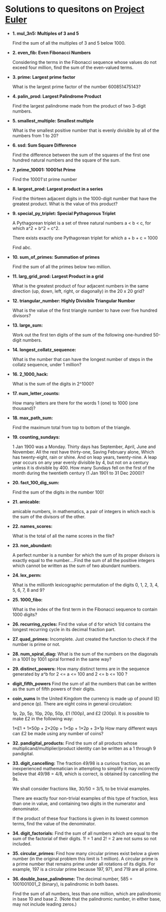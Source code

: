# Solutions to quesitons on [Project Euler](https://projecteuler.net/archives)
- **1. mul_3n5: Multiples of 3 and 5**

  Find the sum of all the multiples of 3 and 5 below 1000.

- **2. even_fib: Even Fibonacci Numbers**

  Considering the terms in the Fibonacci sequence whose values do not exceed four million, find the sum of the even-valued terms.

- **3. prime: Largest prime factor**

  What is the largest prime factor of the number 600851475143?

- **4. palin_prod: Largest Palindrome Product**

  Find the largest palindrome made from the product of two 3-digit numbers.
  
- **5. smallest_multiple: Smallest multiple**

  What is the smallest positive number that is evenly divisible by all of the numbers from 1 to 20?

- **6. ssd: Sum Square Difference**

  Find the difference between the sum of the squares of the first one hundred natural numbers and the square of the sum.

- **7. prime_10001: 10001st Prime**

  Find the 10001'st prime number

- **8. largest_prod: Largest product in a series**

  Find the thirteen adjacent digits in the 1000-digit number that have the greatest product. What is the value of this product?

- **9. special_py_triplet: Special Pythagorous Triplet**

  A Pythagorean triplet is a set of three natural numbers a < b < c, for which a^2 + b^2 = c^2.

  There exists exactly one Pythagorean triplet for which a + b + c = 1000

  Find a*b*c.

- **10. sum_of_primes: Summation of primes**

  Find the sum of all the primes below two million.

- **11. larg_grid_prod: Largest Product in a grid**

  What is the greatest product of four adjacent numbers in the same direction (up, down, left, right, or diagonally) in the 20 x 20 grid?

- **12. triangular_number: Highly Divisible Triangular Number**

  What is the value of the first triangle number to have over five hundred divisors?

- **13. large_sum:**

  Work out the first ten digits of the sum of the following one-hundred 50-digit numbers.

- **14. longest_collatz_sequence:**

  What is the number that can have the longest number of steps in the collatz sequence, under 1 million?

- **16. 2_1000_hack:**

  What is the sum of the digits in 2^1000?

- **17. num_letter_counts:**

  How many letters are there for the words 1 (one) to 1000 (one thousand)?

- **18. max_path_sum:**

  Find the maximum total from top to bottom of the triangle.

- **19. counting_sundays:**

  1 Jan 1900 was a Monday. Thirty days has September, April, June and November. All the rest have thirty-one, Saving February alone, Which has twenty-eight, rain or shine. And on leap years, twenty-nine. A leap year occurs on any year evenly divisible by 4, but not on a century unless it is divisible by 400. How many Sundays fell on the first of the month during the twentieth century (1 Jan 1901 to 31 Dec 2000)?

- **20. fact_100_dig_sum:**

  Find the sum of the digits in the number 100!

- **21. amicable:**

  amicable numbers, in mathematics, a pair of integers in which each is the sum of the divisors of the other.

- **22. names_scores:**

  What is the total of all the name scores in the file?

- **23. non_abundant:**

  A perfect number is a number for which the sum of its proper divisors is exactly equal to the number....Find the sum of all the positive integers which cannot be written as the sum of two abundant numbers.

- **24. lex_perm:**

  What is the millionth lexicographic permutation of the digits 0, 1, 2, 3, 4, 5, 6, 7, 8 and 9?

- **25. 1000_fibo:**

  What is the index of the first term in the Fibonacci sequence to contain 1000 digits?

- **26. recurring_cycles:**
  Find the value of d for which 1/d contains the longest recurring cycle in its decimal fraction part.

- **27. quad_primes:**
  Incomplete. Just created the function to check if the number is prime or not.

- **28. num_spiral_diag:**
  What is the sum of the numbers on the diagonals in a 1001 by 1001 spiral formed in the same way?

- **29. distinct_powers:**
  How many distinct terms are in the sequence generated by a^b for 2 <= a <= 100 and 2 <= b <= 100 ?

- **digit_fifth_powers**
  Find the sum of all the numbers that can be written as the sum of fifth powers of their digits.

- **coin_sums**
  In the United Kingdom the currency is made up of pound (£) and pence (p). There are eight coins in general circulation:

  1p, 2p, 5p, 10p, 20p, 50p, £1 (100p), and £2 (200p).
  It is possible to make £2 in the following way:

  1×£1 + 1×50p + 2×20p + 1×5p + 1×2p + 3×1p
  How many different ways can £2 be made using any number of coins?

- **32. pandigital_products:**
  Find the sum of all products whose multiplicand/multiplier/product identity can be written as a 1 through 9 pandigital.

- **33. digit_cancelling:**
  The fraction 49/98 is a curious fraction, as an inexperienced mathematician in attempting to simplify it may incorrectly believe that 49/98 = 4/8, which is correct, is obtained by cancelling the 9s.

  We shall consider fractions like, 30/50 = 3/5, to be trivial examples.

  There are exactly four non-trivial examples of this type of fraction, less than one in value, and containing two digits in the numerator and denominator.

  If the product of these four fractions is given in its lowest common terms, find the value of the denominator.

- **34. digit_factorials:**
  Find the sum of all numbers which are equal to the sum of the factorial of their digits. 1! = 1 and 2! = 2 are not sums so not included.

- **35. circular_primes:**
  Find how many circular primes exist below a given number (in the original problem this limit is 1 million). A circular prime is a prime number that remains prime under all rotations of its digits. For example, 197 is a circular prime because 197, 971, and 719 are all prime.

- **36. double_base_palindrome:**
  The decimal number, 585 = 1001001001_2 (binary), is palindromic in both bases.
  
  Find the sum of all numbers, less than one million, which are palindromic in base 10 and base 2. (Note that the palindromic number, in either base, may not include leading zeros.) 